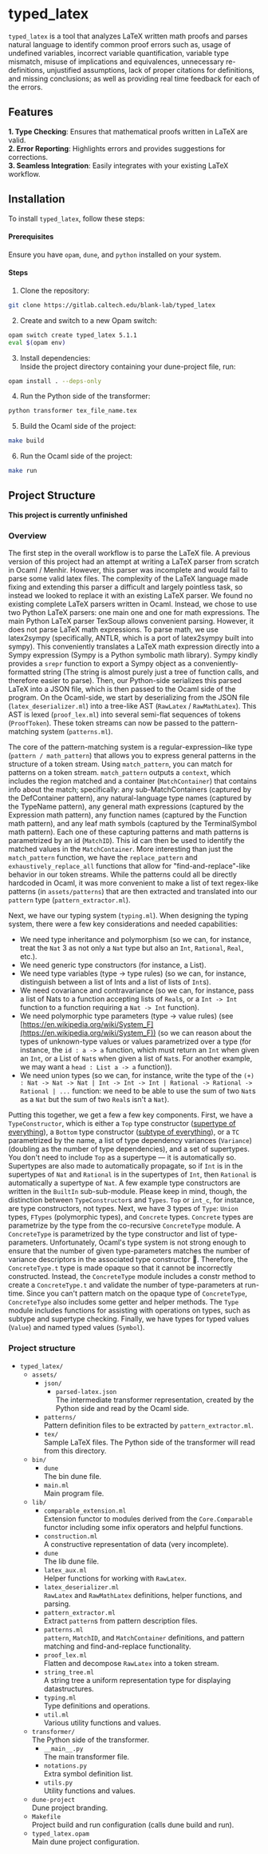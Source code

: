 # typed_latex

`typed_latex` is a tool that analyzes LaTeX written math proofs and parses natural language to identify common proof errors such as, usage of undefined variables, incorrect variable quantification, variable type mismatch, misuse of implications and equivalences, unnecessary re-definitions, unjustified assumptions, lack of proper citations for definitions, and missing conclusions; as well as providing real time feedback for each of the errors. 

## Features
**1. Type Checking**: Ensures that mathematical proofs written in LaTeX are valid. <br>
**2. Error Reporting**: Highlights errors and provides suggestions for corrections. <br>
**3. Seamless Integration**: Easily integrates with your existing LaTeX workflow.


## Installation
To install `typed_latex`, follow these steps:

#### Prerequisites
Ensure you have `opam`, `dune`, and `python` installed on your system.

#### Steps
1. Clone the repository:
```sh
git clone https://gitlab.caltech.edu/blank-lab/typed_latex
```

2. Create and switch to a new Opam switch:
```sh
opam switch create typed_latex 5.1.1
eval $(opam env)
```

3. Install dependencies: <br>
Inside the project directory containing your dune-project file, run:
```sh
opam install . --deps-only
```

4. Run the Python side of the transformer:
```sh
python transformer tex_file_name.tex
```

5. Build the Ocaml side of the project:
```sh
make build 
```
6. Run the Ocaml side of the project:
```sh
make run
```

## Project Structure
__This project is currently unfinished__

### Overview
The first step in the overall workflow is to parse the LaTeX file. A previous version of this project had an attempt at writing a LaTeX parser from scratch in Ocaml / Menhir. However, this parser was incomplete and would fail to parse some valid latex files. The complexity of the LaTeX language made fixing and extending this parser a difficult and largely pointless task, so instead we looked to replace it with an existing LaTeX parser. We found no existing complete LaTeX parsers written in Ocaml. Instead, we chose to use two Python LaTeX parsers: one main one and one for math expressions. The main Python LaTeX parser TexSoup allows convenient parsing. However, it does not parse LaTeX math expressions. To parse math, we use latex2sympy (specifically, ANTLR, which is a port of latex2sympy built into sympy). This conveniently translates a LaTeX math expression directly into a Sympy expression (Sympy is a Python symbolic math library). Sympy kindly provides a `srepr` function to export a Sympy object as a conveniently-formatted string (The string is almost purely just a tree of function calls, and therefore easier to parse). Then, our Python-side serializes this parsed LaTeX into a JSON file, which is then passed to the Ocaml side of the program. On the Ocaml-side, we start by deserializing from the JSON file (`latex_deserializer.ml`) into a tree-like AST (`RawLatex` / `RawMathLatex`). This AST is lexed (`proof_lex.ml`) into several semi-flat sequences of tokens (`ProofToken`). These token streams can now be passed to the pattern-matching system (`patterns.ml`).

The core of the pattern-matching system is a regular-expression–like type (`pattern / math_pattern`) that allows you to express general patterns in the structure of a token stream. Using `match_pattern`, you can match for patterns on a token stream. `match_pattern` outputs a `context`, which includes the region matched and a container (`MatchContainer`) that contains info about the match; specifically: any sub-MatchContainers (captured by the DefContainer pattern), any natural-language type names (captured by the TypeName pattern), any general math expressions (captured by the Expression math pattern), any function names (captured by the Function math pattern), and any leaf math symbols (captured by the TerminalSymbol math pattern). Each one of these capturing patterns and math patterns is parametrized by an id (`MatchID`). This id can then be used to identify the matched values in the `MatchContainer`. More interesting than just the `match_pattern` function, we have the `replace_pattern` and `exhaustively_replace_all` functions that allow for "find-and-replace"-like behavior in our token streams. While the patterns could all be directly hardcoded in Ocaml, it was more convenient to make a list of text regex-like patterns (in `assets/patterns`) that are then extracted and translated into our `pattern` type (`pattern_extractor.ml`).

Next, we have our typing system (`typing.ml`). When designing the typing system, there were a few key considerations and
needed capabilities:
- We need type inheritance and polymorphism (so we can, for instance, treat the `Nat` 3 as not only a `Nat` type
but also an `Int`, `Rational`, `Real`, etc.).
- We need generic type constructors (for instance, a List).
- We need type variables (type -> type rules) (so we can, for instance, distinguish between a list of Ints
and a list of lists of `Int`s).
- We need covariance and contravariance (so we can, for instance, pass a list of Nats to a function accepting
lists of `Real`s, or a `Int -> Int` function to a function requiring a `Nat -> Int` function).
- We need polymorphic type parameters (type -> value rules) (see [https://en.wikipedia.org/wiki/System_F](https://en.wikipedia.org/wiki/System_F)) (so we can reason about the
types of unknown-type values or values parametrized over a type (for instance, the `id : a -> a` function, which must return an `Int` when given an `Int`, or a List of `Nat`s when given a list of `Nat`s. For another example, we may want a `head : List a -> a` function)).
- We need union types (so we can, for instance, write the type of the `(+) : Nat -> Nat -> Nat | Int -> Int -> Int | Rational -> Rational -> Rational | ...` function: we need to be able to use the sum of two `Nat`s as a `Nat` but the sum of two `Real`s isn't a `Nat`).

Putting this together, we get a few a few key components. First, we have a `TypeConstructor`, which is either a `Top` type constructor ([supertype of everything](https://en.wikipedia.org/wiki/Top_type)), a `Bottom` type constructor ([subtype of everything](https://en.wikipedia.org/wiki/Bottom_type)), or a `TC` parametrized by the name, a list of type dependency variances (`Variance`) (doubling as the number of type dependencies), and a set of supertypes. You don't need to include `Top` as a supertype — it is automatically so. Supertypes are also made to automatically propagate, so if `Int` is in the supertypes of `Nat` and `Rational` is in the supertypes of `Int`, then `Rational` is automatically a supertype of `Nat`. A few example type constructors are written in the `BuiltIn` sub-sub-module. Please keep in mind, though, the distinction between `TypeConstructor`s and `Types`. `Top` or `int_c`, for instance, are type constructors, not types. Next, we have 3 types of `Type`: `Union` types, `FTypes` (polymorphic types), and `Concrete` types. `Concrete` types are parametrize by the type from the co-recursive `ConcreteType` module. A `ConcreteType` is parametrized by the type constructor and list of type-parameters. Unfortunately, Ocaml's type system is not strong enough to ensure that the number of given type-parameters matches the number of variance descriptors in the associated type constructor 🙁. Therefore, the `ConcreteType.t` type is made opaque so that it cannot be incorrectly constructed. Instead, the `ConcreteType` module includes a constr method to create a `ConcreteType.t` and validate the number of type-parameters at run-time. Since you can't pattern match on the opaque type of `ConcreteType`, `ConcreteType` also includes some getter and helper methods. The `Type` module includes functions for assisting with operations on types, such as subtype and supertype checking. Finally, we have types for typed values (`Value`) and named typed values (`Symbol`). 

### Project structure
- `typed_latex/`
    - `assets/`
        - `json/`
            - `parsed-latex.json`\
            The intermediate transformer representation, created by the Python side and read by the Ocaml side.
        - `patterns/`\
        Pattern definition files to be extracted by `pattern_extractor.ml`.
        - `tex/`\
        Sample LaTeX files. The Python side of the transformer will read from this directory.
    - `bin/`
        - `dune`\
        The bin dune file.
        - `main.ml`\
        Main program file.
    - `lib/`
        - `comparable_extension.ml`\
        Extension functor to modules derived from the `Core.Comparable` functor including some infix operators and helpful functions.
        - `construction.ml`\
        A constructive representation of data (very incomplete).
        - `dune`\
        The lib dune file.
        - `latex_aux.ml`\
        Helper functions for working with `RawLatex`.
        - `latex_deserializer.ml`\
        `RawLatex` and `RawMathLatex` definitions, helper functions, and parsing.
        - `pattern_extractor.ml`\
        Extract `pattern`s from pattern description files.
        - `patterns.ml`\
        `pattern`, `MatchID`, and `MatchContainer` definitions, and pattern matching and find-and-replace functionality.
        - `proof_lex.ml`\
        Flatten and decompose `RawLatex` into a token stream.
        - `string_tree.ml`\
        A string tree a uniform representation type for displaying datastructures.
        - `typing.ml`\
        Type definitions and operations.
        - `util.ml`\
        Various utility functions and values.
    - `transformer/`\
        The Python side of the transformer.
        - `__main__.py`\
        The main transformer file.
        - `notations.py`\
        Extra symbol definition list.
        - `utils.py`\
        Utility functions and values.
    - `dune-project`\
    Dune project branding.
    - `Makefile`\
    Project build and run configuration (calls dune build and run).
    - `typed_latex.opam`\
    Main dune project configuration.
